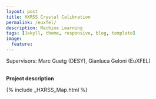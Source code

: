```yaml
---
layout: post
title: HXRSS Crystal Calibration
permalink: /euxfel/
description: Machine Learning
tags: [Jekyll, theme, responsive, blog, template]
image:
  feature:
---
```

Supervisors: Marc Guetg (DESY), Gianluca Geloni (EuXFEL)

<br>**Project description**


{% include _HXRSS_Map.html %}
